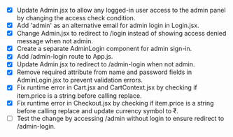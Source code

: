 - [x] Update Admin.jsx to allow any logged-in user access to the admin panel by changing the access check condition.
- [x] Add 'admin' as an alternative email for admin login in Login.jsx.
- [x] Change Admin.jsx to redirect to /login instead of showing access denied message when not admin.
- [x] Create a separate AdminLogin component for admin sign-in.
- [x] Add /admin-login route to App.js.
- [x] Update Admin.jsx to redirect to /admin-login when not admin.
- [x] Remove required attribute from name and password fields in AdminLogin.jsx to prevent validation errors.
- [x] Fix runtime error in Cart.jsx and CartContext.jsx by checking if item.price is a string before calling replace.
- [x] Fix runtime error in Checkout.jsx by checking if item.price is a string before calling replace and update currency symbol to ₹.
- [ ] Test the change by accessing /admin without login to ensure redirect to /admin-login.
